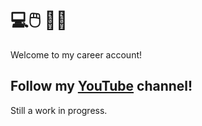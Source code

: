 # 💻🖱️ 📝💼

Welcome to my career account!

## Follow my [YouTube](https://youtube.com/@nexuhan) channel!

Still a work in progress.
